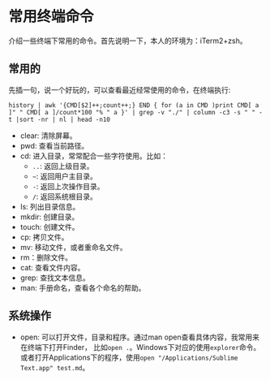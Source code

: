 # 常用终端命令
介绍一些终端下常用的命令。首先说明一下，本人的环境为：iTerm2+zsh。

## 常用的
先插一句，说一个好玩的，可以查看最近经常使用的命令，在终端执行:
```
history | awk '{CMD[$2]++;count++;} END { for (a in CMD )print CMD[ a ]" " CMD[ a ]/count*100 "% " a }' | grep -v "./" | column -c3 -s " " -t |sort -nr | nl | head -n10
```

- clear: 清除屏幕。
- pwd: 查看当前路径。
- cd: 进入目录，常常配合一些字符使用。比如：
    - `..`: 返回上级目录。
    - `~`: 返回用户主目录。
    - `-`: 返回上次操作目录。
    - `/`: 返回系统根目录。
- ls: 列出目录信息。
- mkdir: 创建目录。
- touch: 创建文件。
- cp: 拷贝文件。
- mv: 移动文件，或者重命名文件。
- rm：删除文件。
- cat: 查看文件内容。
- grep: 查找文本信息。
- man: 手册命名，查看各个命名的帮助。


## 系统操作
- open: 可以打开文件，目录和程序。通过man open查看具体内容，我常用来在终端下打开Finder， 比如`open .`。Windows下对应的使用`explorer`命令。或者打开Applications下的程序，使用`open "/Applications/Sublime Text.app" test.md`。




